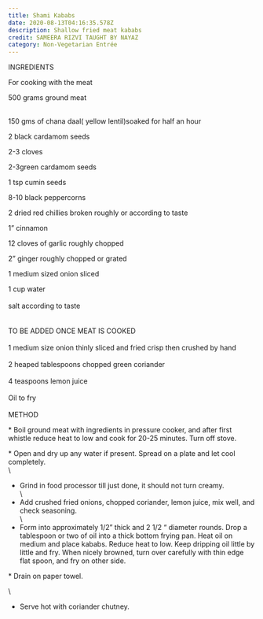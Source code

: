 ```yaml
---
title: Shami Kababs
date: 2020-08-13T04:16:35.578Z
description: Shallow fried meat kababs
credit: SAMEERA RIZVI TAUGHT BY NAYAZ
category: Non-Vegetarian Entrée
---
```

INGREDIENTS 

For cooking with the meat

500 grams ground meat

\
150 gms of chana daal( yellow lentil)soaked for half an hour

2 black cardamom seeds

2-3 cloves

2-3green cardamom seeds

1 tsp cumin seeds

8-10 black peppercorns 

2 dried red chillies broken roughly or according to taste 

1” cinnamon

12 cloves of garlic roughly chopped

2” ginger roughly chopped or grated

1 medium sized onion sliced

1 cup water\
\
salt according to taste\
\
\
TO BE ADDED ONCE MEAT IS COOKED\
\
1 medium size onion thinly sliced and fried crisp then crushed by hand\
\
2 heaped tablespoons chopped green coriander\
\
4 teaspoons lemon juice\
\
Oil to fry\
\
METHOD

\* Boil ground meat with ingredients in pressure cooker, and after first whistle reduce heat to low and cook  for 20-25 minutes. Turn off stove.

\* Open and dry up any water if present. Spread on a plate and let cool completely.\
\
* Grind in food processor till just done, it should not turn creamy.\
\
* Add crushed fried onions, chopped coriander, lemon juice, mix well, and check seasoning.\
\
* Form into approximately 1/2” thick and 2 1/2 “ diameter rounds. Drop a tablespoon or two of oil into a   thick bottom frying pan. Heat oil on medium and place kababs. Reduce heat to low. Keep dripping oil little by little and fry. When nicely browned, turn over carefully with thin edge flat spoon, and fry on other side. 

\* Drain on paper towel.

\
* Serve hot with coriander chutney.
